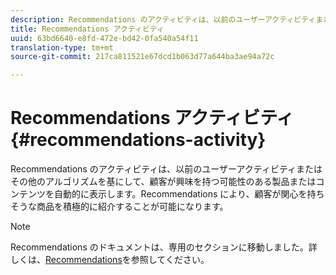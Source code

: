 ```yaml
---
description: Recommendations のアクティビティは、以前のユーザーアクティビティまたはその他のアルゴリズムを基にして、顧客が興味を持つ可能性のある製品またはコンテンツを自動的に表示します。Recommendations により、顧客が関心を持ちそうな商品を積極的に紹介することが可能になります。
title: Recommendations アクティビティ
uuid: 63bd6640-e8fd-472e-bd42-0fa540a54f11
translation-type: tm+mt
source-git-commit: 217ca811521e67dcd1b063d77a644ba3ae94a72c

---
```



# Recommendations アクティビティ{#recommendations-activity}

Recommendations のアクティビティは、以前のユーザーアクティビティまたはその他のアルゴリズムを基にして、顧客が興味を持つ可能性のある製品またはコンテンツを自動的に表示します。Recommendations により、顧客が関心を持ちそうな商品を積極的に紹介することが可能になります。

>[!NOTE]
>
>Recommendations のドキュメントは、専用のセクションに移動しました。詳しくは、[Recommendations](../c-recommendations/recommendations.md#concept_7556C8A4543942F2A77B13A29339C0C0)を参照してください。

